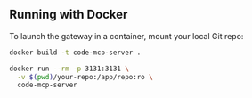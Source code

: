 ## Running with Docker

To launch the gateway in a container, mount your local Git repo:

```bash
docker build -t code-mcp-server .

docker run --rm -p 3131:3131 \
  -v $(pwd)/your-repo:/app/repo:ro \
  code-mcp-server
